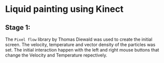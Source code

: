 # Liquid painting using Kinect

## Stage 1:
The `Pixel flow` library by Thomas Diewald was used to create the initial screen. The velocity, temperature and vector density of the particles was set. The initial interaction happen with the left and right mouse buttons that change the Velocity and Temperature repectively.  

